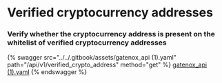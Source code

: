 # Verified cryptocurrency addresses

### Verify whether the cryptocurrency address is present on the whitelist of verified cryptocurrency addresses

{% swagger src="../../.gitbook/assets/gatenox_api (1).yaml" path="/api/v1/verified_crypto_address" method="get" %}
[gatenox_api (1).yaml](<../../.gitbook/assets/gatenox_api (1).yaml>)
{% endswagger %}
